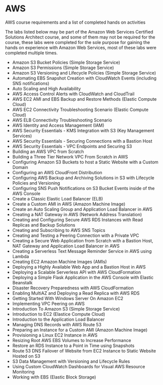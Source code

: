 # AWS
AWS course requirements and a list of completed hands on activities

The labs listed below may be part of the Amazon Web Services Certified Solutions Architect course, and some of them may not be required for the course, these labs were completed for the sole purpose for gaining the hands on experience with Amazon Web Services, most of these labs were completed multiple times.

 - Amazon S3 Bucket Policies (Simple Storage Service)
 - Amazon S3 Permissions (Simple Storage Service)
 - Amazon S3 Versioning and Lifecycle Policies (Simple Storage Service)
 - Automating EBS Snapshot Creation with CloudWatch Events (including SNS notifications) 
 - Auto Scaling and High Availability
 - AWS Access Control Alerts with CloudWatch and CloudTrail
 - AWS EC2 AMI and EBS Backup and Restore Methods (Elastic Compute Cloud)
 - AWS EC2 Connectivity Troubleshooting Scenario (Elastic Compute Cloud)
 - AWS ELB Connectivity Troubleshooting Scenario
 - AWS Identity and Access Management (IAM)
 - AWS Security Essentials - KMS Integration with S3 (Key Management Services)
 - AWS Security Essentials - Securing Connections with a Bastion Host
 - AWS Security Essentials - VPC Endpoints and Securing S3 
 - Building an AWS VPC from Scratch
 - Building a Three Tier Network VPC From Scratch in AWS
 - Configuring Amazon S3 Buckets to host a Static Website with a Custom Domain
 - Configuring an AWS CloudFront Distribution
 - Configuring AWS Backup and Archiving Solutions in S3 with Lifecycle Policies and Versioning
 - Configuring SNS Push Notifications on S3 Bucket Events inside of the AWS Console
 - Create a Classic Elastic Load Balancer (ELB)
 - Create a Custom AMI in AWS (Amazon Machine Image)
 - Create an Auto Scaling Group and Application Load Balancer in AWS
 - Creating a NAT Gateway in AWS (Network Address Translation)
 - Creating and Configuring Secure AWS RDS Instances with Read Replicas and Backup Solutions
 - Creating and Subscribing to AWS SNS Topics
 - Creating and Testing a Peering Connection with a Private VPC
 - Creating a Secure Web Application from Scratch with a Bastion Host, NAT Gateway and Application Load Balancer in AWS
 - Creating a Serverless Text Message Reminder Service in AWS using Lambda
 - Creating EC2 Amazon Machine Images (AMIs)
 - Deploying a Highly Available Web App and a Bastion Host in AWS
 - Deploying a Scalable Serverless API with AWS CloudFormation
 - Deploying a Simple Flask Application in the AWS Console with Elastic Beanstalk
 - Disaster Recovery Preparedness with AWS CloudFormation
 - Enabling MultiAZ and Deploying a Read Replica with AWS RDS
 - Getting Started With Windows Server On Amazon EC2
 - Implementing VPC Peering on AWS
 - Introduction To Amazon S3 (Simple Storage Service)
 - Introduction to EC2 (Elastice Compute Cloud)
 - Introduction to the Application Load Balancer
 - Managing DNS Records with AWS Route 53
 - Preparing an Instance for a Custom AMI (Amazon Machine Image)
 - Provisioning a Linux EC2 Instance in AWS
 - Resizing Root AWS EBS Volumes to Increase Performance
 - Restore an RDS Instance to a Point in Time using Snapshots
 - Route 53 DNS Failover of Website from EC2 Instance to Static Website Hosted on S3
 - S3 Data Management with Versioning and Lifecycle Rules
 - Using Custom CloudWatch Dashboards for Visual AWS Resource Monitoring
 - Working with EBS (Elastic Block Storage)
